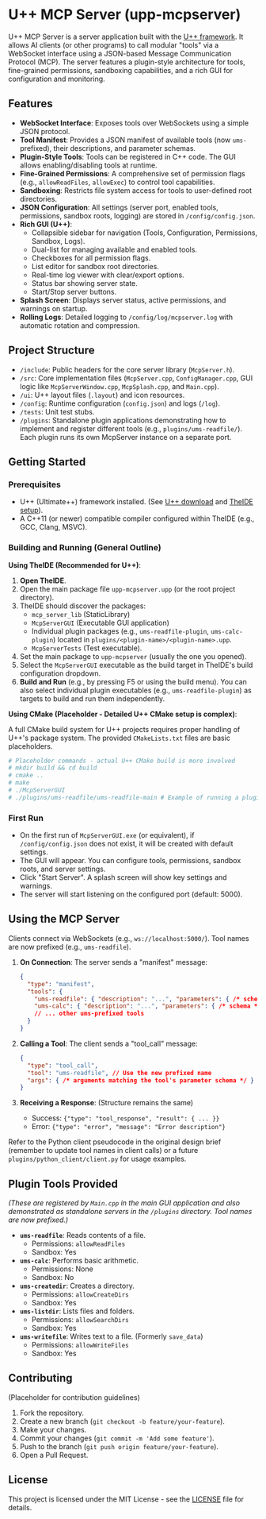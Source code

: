 # U++ MCP Server (upp-mcpserver)

U++ MCP Server is a server application built with the [U++ framework](https://www.ultimatepp.org/). It allows AI clients (or other programs) to call modular "tools" via a WebSocket interface using a JSON-based Message Communication Protocol (MCP). The server features a plugin-style architecture for tools, fine-grained permissions, sandboxing capabilities, and a rich GUI for configuration and monitoring.

## Features

- **WebSocket Interface**: Exposes tools over WebSockets using a simple JSON protocol.
- **Tool Manifest**: Provides a JSON manifest of available tools (now `ums-` prefixed), their descriptions, and parameter schemas.
- **Plugin-Style Tools**: Tools can be registered in C++ code. The GUI allows enabling/disabling tools at runtime.
- **Fine-Grained Permissions**: A comprehensive set of permission flags (e.g., `allowReadFiles`, `allowExec`) to control tool capabilities.
- **Sandboxing**: Restricts file system access for tools to user-defined root directories.
- **JSON Configuration**: All settings (server port, enabled tools, permissions, sandbox roots, logging) are stored in `/config/config.json`.
- **Rich GUI (U++)**:
    - Collapsible sidebar for navigation (Tools, Configuration, Permissions, Sandbox, Logs).
    - Dual-list for managing available and enabled tools.
    - Checkboxes for all permission flags.
    - List editor for sandbox root directories.
    - Real-time log viewer with clear/export options.
    - Status bar showing server state.
    - Start/Stop server buttons.
- **Splash Screen**: Displays server status, active permissions, and warnings on startup.
- **Rolling Logs**: Detailed logging to `/config/log/mcpserver.log` with automatic rotation and compression.

## Project Structure

- `/include`: Public headers for the core server library (`McpServer.h`).
- `/src`: Core implementation files (`McpServer.cpp`, `ConfigManager.cpp`, GUI logic like `McpServerWindow.cpp`, `McpSplash.cpp`, and `Main.cpp`).
- `/ui`: U++ layout files (`.layout`) and icon resources.
- `/config`: Runtime configuration (`config.json`) and logs (`/log`).
- `/tests`: Unit test stubs.
- `/plugins`: Standalone plugin applications demonstrating how to implement and register different tools (e.g., `plugins/ums-readfile/`). Each plugin runs its own McpServer instance on a separate port.

## Getting Started

### Prerequisites

- U++ (Ultimate++) framework installed. (See [U++ download](https://www.ultimatepp.org/www$uppweb$download$en-us.html) and [TheIDE setup](https://www.ultimatepp.org/app$ide$tutorial$en-us.html)).
- A C++11 (or newer) compatible compiler configured within TheIDE (e.g., GCC, Clang, MSVC).

### Building and Running (General Outline)

**Using TheIDE (Recommended for U++)**:

1.  **Open TheIDE**.
2.  Open the main package file `upp-mcpserver.upp` (or the root project directory).
3.  TheIDE should discover the packages:
    *   `mcp_server_lib` (StaticLibrary)
    *   `McpServerGUI` (Executable GUI application)
    *   Individual plugin packages (e.g., `ums-readfile-plugin`, `ums-calc-plugin`) located in `plugins/<plugin-name>/<plugin-name>.upp`.
    *   `McpServerTests` (Test executable).
4.  Set the main package to `upp-mcpserver` (usually the one you opened).
5.  Select the `McpServerGUI` executable as the build target in TheIDE's build configuration dropdown.
6.  **Build and Run** (e.g., by pressing F5 or using the build menu).
    You can also select individual plugin executables (e.g., `ums-readfile-plugin`) as targets to build and run them independently.

**Using CMake (Placeholder - Detailed U++ CMake setup is complex)**:

A full CMake build system for U++ projects requires proper handling of U++'s package system. The provided `CMakeLists.txt` files are basic placeholders.
```bash
# Placeholder commands - actual U++ CMake build is more involved
# mkdir build && cd build
# cmake ..
# make
# ./McpServerGUI
# ./plugins/ums-readfile/ums-readfile-main # Example of running a plugin
```

### First Run

- On the first run of `McpServerGUI.exe` (or equivalent), if `/config/config.json` does not exist, it will be created with default settings.
- The GUI will appear. You can configure tools, permissions, sandbox roots, and server settings.
- Click "Start Server". A splash screen will show key settings and warnings.
- The server will start listening on the configured port (default: 5000).

## Using the MCP Server

Clients connect via WebSockets (e.g., `ws://localhost:5000/`). Tool names are now prefixed (e.g., `ums-readfile`).

1.  **On Connection**: The server sends a "manifest" message:
    ```json
    {
      "type": "manifest",
      "tools": {
        "ums-readfile": { "description": "...", "parameters": { /* schema */ } },
        "ums-calc": { "description": "...", "parameters": { /* schema */ } }
        // ... other ums-prefixed tools
      }
    }
    ```

2.  **Calling a Tool**: The client sends a "tool_call" message:
    ```json
    {
      "type": "tool_call",
      "tool": "ums-readfile", // Use the new prefixed name
      "args": { /* arguments matching the tool's parameter schema */ }
    }
    ```

3.  **Receiving a Response**: (Structure remains the same)
    - Success: `{"type": "tool_response", "result": { ... }}`
    - Error: `{"type": "error", "message": "Error description"}`

Refer to the Python client pseudocode in the original design brief (remember to update tool names in client calls) or a future `plugins/python_client/client.py` for usage examples.

## Plugin Tools Provided

*(These are registered by `Main.cpp` in the main GUI application and also demonstrated as standalone servers in the `/plugins` directory. Tool names are now prefixed.)*

-   **`ums-readfile`**: Reads contents of a file.
    -   Permissions: `allowReadFiles`
    -   Sandbox: Yes
-   **`ums-calc`**: Performs basic arithmetic.
    -   Permissions: None
    -   Sandbox: No
-   **`ums-createdir`**: Creates a directory.
    -   Permissions: `allowCreateDirs`
    -   Sandbox: Yes
-   **`ums-listdir`**: Lists files and folders.
    -   Permissions: `allowSearchDirs`
    -   Sandbox: Yes
-   **`ums-writefile`**: Writes text to a file. (Formerly `save_data`)
    -   Permissions: `allowWriteFiles`
    -   Sandbox: Yes

## Contributing

(Placeholder for contribution guidelines)

1.  Fork the repository.
2.  Create a new branch (`git checkout -b feature/your-feature`).
3.  Make your changes.
4.  Commit your changes (`git commit -m 'Add some feature'`).
5.  Push to the branch (`git push origin feature/your-feature`).
6.  Open a Pull Request.

## License

This project is licensed under the MIT License - see the [LICENSE](LICENSE) file for details.